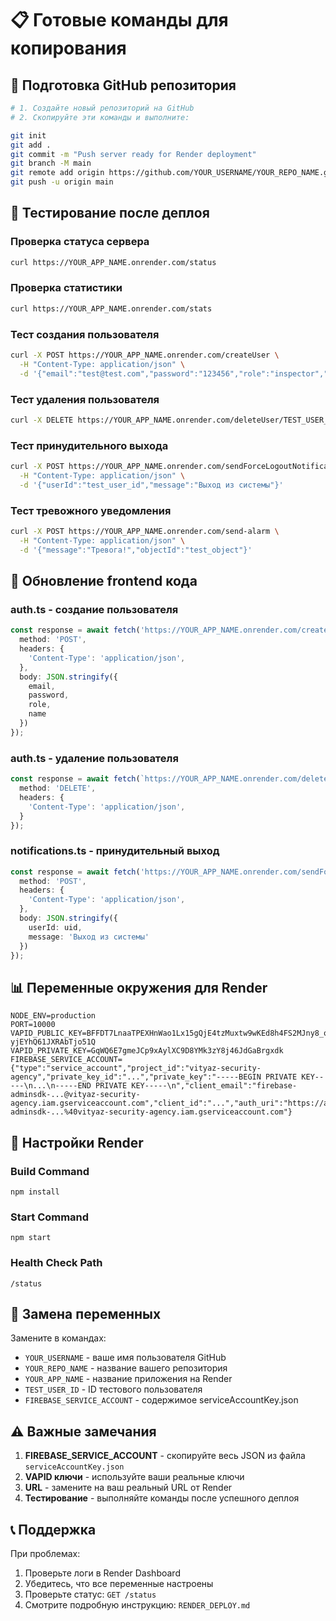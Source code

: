 # 📋 Готовые команды для копирования

## 🚀 Подготовка GitHub репозитория

```bash
# 1. Создайте новый репозиторий на GitHub
# 2. Скопируйте эти команды и выполните:

git init
git add .
git commit -m "Push server ready for Render deployment"
git branch -M main
git remote add origin https://github.com/YOUR_USERNAME/YOUR_REPO_NAME.git
git push -u origin main
```

## 🧪 Тестирование после деплоя

### Проверка статуса сервера
```bash
curl https://YOUR_APP_NAME.onrender.com/status
```

### Проверка статистики
```bash
curl https://YOUR_APP_NAME.onrender.com/stats
```

### Тест создания пользователя
```bash
curl -X POST https://YOUR_APP_NAME.onrender.com/createUser \
  -H "Content-Type: application/json" \
  -d '{"email":"test@test.com","password":"123456","role":"inspector","name":"Test User"}'
```

### Тест удаления пользователя
```bash
curl -X DELETE https://YOUR_APP_NAME.onrender.com/deleteUser/TEST_USER_ID
```

### Тест принудительного выхода
```bash
curl -X POST https://YOUR_APP_NAME.onrender.com/sendForceLogoutNotification \
  -H "Content-Type: application/json" \
  -d '{"userId":"test_user_id","message":"Выход из системы"}'
```

### Тест тревожного уведомления
```bash
curl -X POST https://YOUR_APP_NAME.onrender.com/send-alarm \
  -H "Content-Type: application/json" \
  -d '{"message":"Тревога!","objectId":"test_object"}'
```

## 🔄 Обновление frontend кода

### auth.ts - создание пользователя
```typescript
const response = await fetch('https://YOUR_APP_NAME.onrender.com/createUser', {
  method: 'POST',
  headers: {
    'Content-Type': 'application/json',
  },
  body: JSON.stringify({
    email,
    password,
    role,
    name
  })
});
```

### auth.ts - удаление пользователя
```typescript
const response = await fetch(`https://YOUR_APP_NAME.onrender.com/deleteUser/${uid}`, {
  method: 'DELETE',
  headers: {
    'Content-Type': 'application/json',
  }
});
```

### notifications.ts - принудительный выход
```typescript
const response = await fetch('https://YOUR_APP_NAME.onrender.com/sendForceLogoutNotification', {
  method: 'POST',
  headers: {
    'Content-Type': 'application/json',
  },
  body: JSON.stringify({
    userId: uid,
    message: 'Выход из системы'
  })
});
```

## 📊 Переменные окружения для Render

```env
NODE_ENV=production
PORT=10000
VAPID_PUBLIC_KEY=BFFDT7LnaaTPEXHnWao1Lx15gQjE4tzMuxtw9wKEd8h4FS2MJny8_oGoaY49UKpFhNF-yjEYhQ61JXRAbTjo51Q
VAPID_PRIVATE_KEY=GqWQ6E7gmeJCp9xAylXC9D8YMk3zY8j46JdGaBrgxdk
FIREBASE_SERVICE_ACCOUNT={"type":"service_account","project_id":"vityaz-security-agency","private_key_id":"...","private_key":"-----BEGIN PRIVATE KEY-----\n...\n-----END PRIVATE KEY-----\n","client_email":"firebase-adminsdk-...@vityaz-security-agency.iam.gserviceaccount.com","client_id":"...","auth_uri":"https://accounts.google.com/o/oauth2/auth","token_uri":"https://oauth2.googleapis.com/token","auth_provider_x509_cert_url":"https://www.googleapis.com/oauth2/v1/certs","client_x509_cert_url":"https://www.googleapis.com/robot/v1/metadata/x509/firebase-adminsdk-...%40vityaz-security-agency.iam.gserviceaccount.com"}
```

## 🔧 Настройки Render

### Build Command
```
npm install
```

### Start Command
```
npm start
```

### Health Check Path
```
/status
```

## 📝 Замена переменных

Замените в командах:
- `YOUR_USERNAME` - ваше имя пользователя GitHub
- `YOUR_REPO_NAME` - название вашего репозитория
- `YOUR_APP_NAME` - название приложения на Render
- `TEST_USER_ID` - ID тестового пользователя
- `FIREBASE_SERVICE_ACCOUNT` - содержимое serviceAccountKey.json

## ⚠️ Важные замечания

1. **FIREBASE_SERVICE_ACCOUNT** - скопируйте весь JSON из файла `serviceAccountKey.json`
2. **VAPID ключи** - используйте ваши реальные ключи
3. **URL** - замените на ваш реальный URL от Render
4. **Тестирование** - выполняйте команды после успешного деплоя

## 📞 Поддержка

При проблемах:
1. Проверьте логи в Render Dashboard
2. Убедитесь, что все переменные настроены
3. Проверьте статус: `GET /status`
4. Смотрите подробную инструкцию: `RENDER_DEPLOY.md` 
